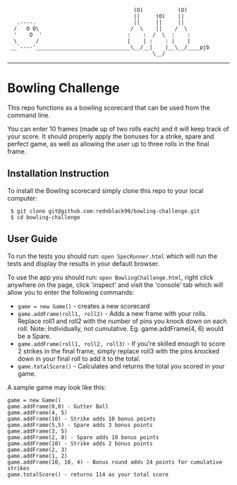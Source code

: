 
```
                                        (O)           (O)
                                        ||     (O)    ||
   .----.                               ||     ||     ||
  /   O O\                             /  \    ||    /  \
  '    O  '                           :    :  /  \  :    :
  \      /                            |    | :    : |    |
 __`----'______________________________\__/__|    |__\__/____pjb
                                              \__/
```
------------------------------------------------

Bowling Challenge
=================

This repo functions as a bowling scorecard that can be used from the command line.

You can enter 10 frames (made up of two rolls each) and it will keep track of your score. It should properly apply the bonuses for a strike, spare and perfect game, as well as allowing the user up to three rolls in the final frame.

## Installation Instruction

To install the Bowling scorecard simply clone this repo to your local computer:

```
 $ git clone git@github.com:rednblack99/bowling-challenge.git
 $ cd bowling-challenge
```

## User Guide

To run the tests you should run: `open SpecRunner.html` which will run the tests and display the results in your default browser.

To use the app you should run: `open BowlingChallenge.html`, right click anywhere on the page, click 'inspect' and visit the 'console' tab which will allow you to enter the following commands:

* `game = new Game()` - creates a new scorecard
* `game.addFrame(roll1, roll2)` - Adds a new frame with your rolls. Replace roll1 and roll2 with the number of pins you knock down on each roll. Note: Individually, not cumulative. Eg. game.addFrame(4, 6) would be a Spare. 
* `game.addFrame(roll1, roll2, roll3)` - If you're skilled enough to score 2 strikes in the final frame, simply replace roll3 with the pins knocked down in your final roll to add it to the total. 
* `game.totalScore()` - Calculates and returns the total you scored in your game.

A sample game may look like this:

```
game = new Game()
game.addFrame(0,0) - Gutter Ball
game.addFrame(4, 5)
game.addFrame(10) - Strike adds 10 bonus points
game.addFrame(5,5) - Spare adds 3 bonus points 
game.addFrame(3, 5)
game.addFrame(2, 8) - Spare adds 10 bonus points
game.addFrame(10) - Strike adds 2 bonus points
game.addFrame(2, 3)
game.addFrame(1, 2)
game.addFrame(10, 10, 4) - Bonus round adds 24 points for cumulative strikes
game.totalScore() - returns 114 as your total score
```
